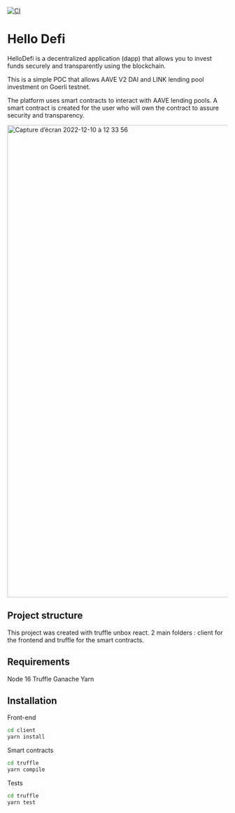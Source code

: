 [![CI](https://github.com/guillaumedebavelaere/HelloDefi/actions/workflows/ci.yml/badge.svg)](https://github.com/guillaumedebavelaere/HelloDefi/actions/workflows/ci.yml)

# Hello Defi

HelloDefi is a decentralized application (dapp) that allows you to invest funds securely and transparently using the blockchain.

This is a simple POC that allows AAVE V2 DAI and LINK lending pool investment on Goerli testnet.

The platform uses smart contracts to interact with AAVE lending pools. 
A smart contract is created for the user who will own the contract to assure security and transparency.

<img width="1080" alt="Capture d’écran 2022-12-10 à 12 33 56" src="https://user-images.githubusercontent.com/17125662/206855406-131d1e6a-f5d1-4039-a851-b7c0b7d7bf4a.png">


## Project structure

This project was created with truffle unbox react.
2 main folders : client for the frontend and truffle for the smart contracts.

## Requirements

Node 16 Truffle Ganache Yarn

## Installation

Front-end
```sh
cd client
yarn install
```

Smart contracts
```sh
cd truffle
yarn compile
```

Tests
```sh
cd truffle
yarn test
```


